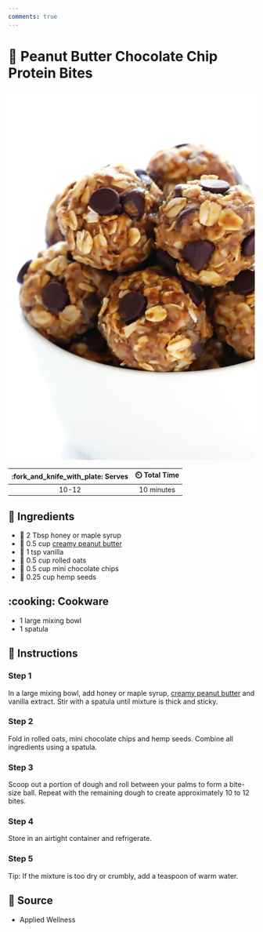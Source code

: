 ```yaml
---
comments: true
---
```

# :cookie: Peanut Butter Chocolate Chip Protein Bites

![Peanut Butter Chocolate Chip Protein Bites](../assets/images/peanut-butter-chocolate-chip-protein-bites.jpg)

| :fork_and_knife_with_plate: Serves | :timer_clock: Total Time |
|:----------------------------------:|:-----------------------: |
| 10-12 | 10 minutes |

## :salt: Ingredients

- :honey_pot: 2 Tbsp honey or maple syrup
- :peanuts: 0.5 cup [creamy peanut butter][1]
- :icecream: 1 tsp vanilla
- :ear_of_rice: 0.5 cup rolled oats
- :chocolate_bar: 0.5 cup mini chocolate chips
- :seedling: 0.25 cup hemp seeds

## :cooking: Cookware

- 1 large mixing bowl
- 1 spatula

## :pencil: Instructions

### Step 1

In a large mixing bowl, add honey or maple syrup, [creamy peanut butter][1] and vanilla extract. Stir with a spatula
until mixture is thick and sticky.

### Step 2

Fold in rolled oats, mini chocolate chips and hemp seeds. Combine all ingredients using a spatula.

### Step 3

Scoop out a portion of dough and roll between your palms to form a bite-size ball. Repeat with the remaining dough to
create approximately 10 to 12 bites.

### Step 4

Store in an airtight container and refrigerate.

### Step 5

Tip: If the mixture is too dry or crumbly, add a teaspoon of warm water.

## :link: Source

- Applied Wellness

[1]: <../ingredients/peanut-butter.md>
